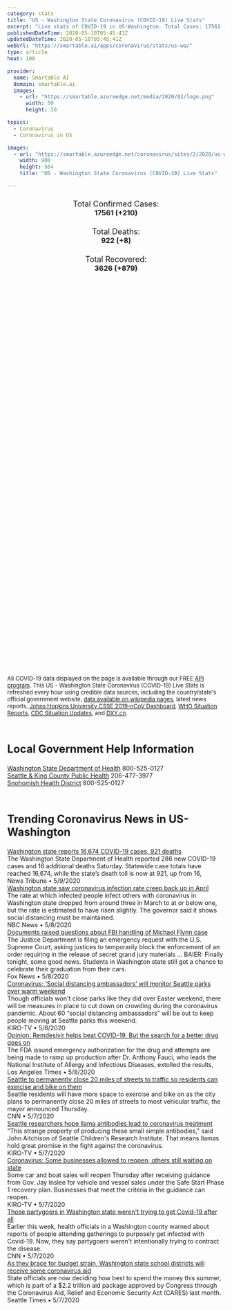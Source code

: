 ```yaml
---
category: stats
title: "US - Washington State Coronavirus (COVID-19) Live Stats"
excerpt: "Live stats of COVID-19 in US-Washington. Total Cases: 17561 (+210), Deaths: 922 (+8), Recoveries: 3626(+879)."
publishedDateTime: 2020-05-10T05:45:41Z
updatedDateTime: 2020-05-10T05:45:41Z
webUrl: "https://smartable.ai/apps/coronavirus/stats/us-wa/"
type: article
heat: 100

provider:
  name: Smartable AI
  domain: smartable.ai
  images:
    - url: "https://smartable.azureedge.net/media/2020/02/logo.png"
      width: 50
      height: 50

topics:
  - Coronavirus
  - Coronavirus in US

images:
  - url: "https://smartable.azureedge.net/coronavirus/sites/2/2020/us-wa.jpg"
    width: 900
    height: 564
    title: "US - Washington State Coronavirus (COVID-19) Live Stats"

---
```

<div class="total-stats" style="text-align: center;">
    <h3>
	    <div style="font-size: 18px; font-weight: 400;">Total Confirmed Cases:</div>
	    17561 (<span class='red'>+210</span>)
    </h3>
    <h3>
	    <div style="font-size: 18px; font-weight: 400;">Total Deaths:</div>
	    922 (<span class='red'>+8</span>)
    </h3>
    <h3>
	    <div style="font-size: 18px; font-weight: 400;">Total Recovered:</div>
	    3626 (<span class='green'>+879</span>)
    </h3>
</div>

<script type="text/javascript" src="https://www.gstatic.com/charts/loader.js"></script>

<div id="time_series_chart" style="width: 100%; height: 400px;"></div>
<script type="text/javascript">
  google.charts.load('current', {'packages':['corechart']});
  google.charts.setOnLoadCallback(drawChart);
  function drawChart() {
    var data = google.visualization.arrayToDataTable([
      ['Date', 'Total Cases', 'Total Deaths', 'Total Recovered'],
      ['1/22/2020', 1, 0, 0],['1/23/2020', 1, 0, 0],['1/24/2020', 1, 0, 0],['1/25/2020', 1, 0, 0],['1/26/2020', 1, 0, 0],['1/27/2020', 1, 0, 0],['1/28/2020', 1, 0, 0],['1/29/2020', 1, 0, 0],['1/30/2020', 1, 0, 0],['1/31/2020', 1, 0, 0],['2/1/2020', 1, 0, 0],['2/2/2020', 1, 0, 0],['2/3/2020', 1, 0, 0],['2/4/2020', 1, 0, 0],['2/5/2020', 1, 0, 0],['2/6/2020', 1, 0, 0],['2/7/2020', 1, 0, 0],['2/8/2020', 1, 0, 0],['2/9/2020', 1, 0, 1],['2/10/2020', 1, 0, 1],['2/11/2020', 1, 0, 1],['2/12/2020', 1, 0, 1],['2/13/2020', 1, 0, 1],['2/14/2020', 1, 0, 1],['2/15/2020', 1, 0, 1],['2/16/2020', 1, 0, 1],['2/17/2020', 1, 0, 1],['2/18/2020', 1, 0, 1],['2/19/2020', 1, 0, 1],['2/20/2020', 1, 0, 1],['2/21/2020', 1, 0, 1],['2/22/2020', 1, 0, 1],['2/23/2020', 1, 0, 1],['2/24/2020', 1, 0, 1],['2/25/2020', 1, 0, 1],['2/26/2020', 1, 0, 1],['2/27/2020', 1, 0, 1],['2/28/2020', 1, 0, 1],['2/29/2020', 7, 1, 1],['3/1/2020', 11, 1, 1],['3/2/2020', 18, 6, 1],['3/3/2020', 27, 7, 1],['3/4/2020', 39, 10, 1],['3/5/2020', 70, 11, 1],['3/6/2020', 78, 13, 1],['3/7/2020', 102, 16, 1],['3/8/2020', 122, 18, 1],['3/9/2020', 122, 19, 1],['3/10/2020', 162, 23, 1],['3/11/2020', 282, 24, 1],['3/12/2020', 457, 31, 1],['3/13/2020', 569, 37, 1],['3/14/2020', 642, 40, 1],['3/15/2020', 769, 42, 1],['3/16/2020', 904, 48, 1],['3/17/2020', 1005, 55, 1],['3/18/2020', 1187, 68, 89],['3/19/2020', 1377, 74, 89],['3/20/2020', 1524, 83, 124],['3/21/2020', 1793, 94, 124],['3/22/2020', 1996, 95, 124],['3/23/2020', 2221, 111, 124],['3/24/2020', 2460, 125, 124],['3/25/2020', 2600, 133, 124],['3/26/2020', 3207, 150, 124],['3/27/2020', 3726, 175, 124],['3/28/2020', 4311, 189, 124],['3/29/2020', 4874, 204, 124],['3/30/2020', 5164, 219, 124],['3/31/2020', 5453, 225, 124],['4/1/2020', 5984, 254, 563],['4/2/2020', 6595, 272, 568],['4/3/2020', 6967, 295, 582],['4/4/2020', 7632, 318, 622],['4/5/2020', 7984, 343, 667],['4/6/2020', 8384, 383, 839],['4/7/2020', 8982, 408, 891],['4/8/2020', 9277, 432, 925],['4/9/2020', 9753, 457, 1076],['4/10/2020', 10221, 484, 1146],['4/11/2020', 10416, 496, 1287],['4/12/2020', 10529, 510, 1325],['4/13/2020', 10723, 522, 1410],['4/14/2020', 10928, 546, 1424],['4/15/2020', 10969, 562, 1507],['4/16/2020', 11278, 587, 1719],['4/17/2020', 11688, 610, 1757],['4/18/2020', 11792, 630, 1765],['4/19/2020', 11904, 634, 1778],['4/20/2020', 12486, 658, 1782],['4/21/2020', 12527, 720, 1790],['4/22/2020', 12655, 733, 1798],['4/23/2020', 12940, 752, 1803],['4/24/2020', 13067, 766, 1805],['4/25/2020', 13332, 741, 1807],['4/26/2020', 13609, 752, 1807],['4/27/2020', 13763, 765, 1807],['4/28/2020', 13914, 788, 1851],['4/29/2020', 14170, 806, 1851],['4/30/2020', 14466, 819, 1851],['5/1/2020', 14810, 825, 1851],['5/2/2020', 15512, 836, 1851],['5/3/2020', 15776, 837, 2033],['5/4/2020', 16136, 846, 2432],['5/5/2020', 16360, 870, 2545],['5/6/2020', 16694, 880, 2632],['5/7/2020', 16943, 904, 2686],['5/8/2020', 17351, 914, 2747],['5/9/2020', 17561, 922, 3626],
    ]);
    var options = {
      curveType: 'none',
      chartArea: {'width': '80%', 'height': '80%'},
      legend: { position: 'top' },
      lineWidth: 5,
      colors: ['#f60109', '#444444', '#81B71F']
    };
    var chart = new google.visualization.LineChart(document.getElementById('time_series_chart'));
    chart.draw(data, options);
  }
</script>

<div id="geo_chart" style="width: 100%; height: 500px;"></div>
<script type="text/javascript">
  google.charts.load('current', {
    'packages':['geochart'],
    'mapsApiKey': 'AIzaSyDk1HhVhLaveyKrUhhHZ5YwzIpEcbdal6U'
  });
  google.charts.setOnLoadCallback(drawRegionsMap);
  function drawRegionsMap() {
    var data = google.visualization.arrayToDataTable([
      ['LATITUDE', 'LONGITUDE', 'DESCRIPTION', 'Total Cases', 'Total Deaths'],
      [46.7735, -118.8277, "Adams", 49, 0],[46.2826, -119.2937, "Benton", 675, 51],[47.5175, -120.4671, "Chelan", 143, 6],[48.1229, -123.0911, "Clallam", 19, 0],[45.7466, -122.5194, "Clark", 375, 23],[46.3168, -117.9769, "Columbia", 1, 0],[46.1796, -122.9577, "Cowlitz", 65, 0],[47.648, -120.0707, "Douglas", 107, 2],[48.7311, -118.6663, "Ferry", 1, 0],[46.5737, -119.0013, "Franklin", 507, 16],[47.1981, -119.3732, "Grant", 219, 3],[46.8304, -124.0898, "Grays Harbor", 14, 0],[48.1976, -122.5795, "Island", 179, 9],[47.7425, -123.304, "Jefferson", 29, 0],[47.6062, -122.3321, "King", 7182, 487],[47.6477, -122.6413, "Kitsap", 155, 2],[47.175, -120.9319, "Kittitas", 17, 0],[45.6599, -120.9698, "Klickitat", 19, 3],[46.7225, -122.9695, "Lewis", 30, 3],[47.3048, -117.9713, "Lincoln", 2, 0],[47.3475, -123.0952, "Mason", 28, 1],[48.0536, -119.8994, "Okanogan", 26, 2],[47.0676, -122.1295, "Pierce", 1640, 58],[48.5324, -123.0655, "San Juan", 15, 0],[48.4242, -121.7114, "Skagit", 397, 14],[45.6425, -121.9689, "Skamania", 3, 0],[48.033, -121.8339, "Snohomish", 2917, 114],[47.4513, -117.1307, "Spokane", 386, 28],[48.2929, -117.7336, "Stevens", 10, 1],[46.8646, -122.7696, "Thurston", 118, 1],[46.1991, -118.9728, "Walla Walla", 99, 2],[48.8787, -121.9719, "Whatcom", 330, 33],[47.0887, -117.0464, "Whitman", 16, 0],[46.7026, -120.756, "Yakima", 1756, 58],[46.3076, -123.6344, "Wahkiakum", 3, 0],[48.1788, -117.0545, "Pend Oreille", 2, 0],[46.4152, -117.0502, "Asotin", 18, 2],[46.6755, -123.6648, "Pacific", 9, 0],
    ]);
    var options = {
      backgroundColor: {fill:'transparent',stroke:'#FFF' ,strokeWidth:0 }, 
      displayMode: 'markers',
      region: 'US-WA', 
      resolution: 'metros',
      colorAxis: {colors: ['#F27D81', '#f60109']},
      sizeAxis: {minSize:3,  maxSize:12},
    };
    var chart = new google.visualization.GeoChart(document.getElementById('geo_chart'));
    chart.draw(data, options);
  };
</script>

<div id="geo_table"></div>
<script type="text/javascript">
  google.charts.load('current', {'packages':['table']});
  google.charts.setOnLoadCallback(drawTable);
  function drawTable() {
    var data = new google.visualization.DataTable();
    data.addColumn('string', 'Location');
    data.addColumn('number', 'Total Cases');
    data.addColumn('number', 'New Cases');
    data.addColumn('number', 'Active Cases');
    data.addColumn('number', 'Total Deaths');
    data.addColumn('number', 'New Deaths');
    data.addColumn('number', 'Total Recovered');
    data.addRows([
      [{v:"Adams", f:"Adams"}, 49, 0, 49, 0, 0, 0],[{v:"Benton", f:"Benton"}, 675, 10, 624, 51, 0, 0],[{v:"Chelan", f:"Chelan"}, 143, 1, 137, 6, 0, 0],[{v:"Clallam", f:"Clallam"}, 19, 0, 9, 0, 0, 10],[{v:"Clark", f:"Clark"}, 375, 0, 352, 23, 0, 0],[{v:"Columbia", f:"Columbia"}, 1, 0, 0, 0, 0, 1],[{v:"Cowlitz", f:"Cowlitz"}, 65, 1, 65, 0, 0, 0],[{v:"Douglas", f:"Douglas"}, 107, 5, 105, 2, 0, 0],[{v:"Ferry", f:"Ferry"}, 1, 0, 1, 0, 0, 0],[{v:"Franklin", f:"Franklin"}, 507, 6, 491, 16, 2, 0],[{v:"Grant", f:"Grant"}, 219, 36, 164, 3, 0, 52],[{v:"Grays Harbor", f:"Grays Harbor"}, 14, 1, 14, 0, 0, 0],[{v:"Island", f:"Island"}, 179, 0, 170, 9, 0, 0],[{v:"Jefferson", f:"Jefferson"}, 29, 1, 29, 0, 0, 0],[{v:"King", f:"King"}, 7182, 0, 6695, 487, 5, 0],[{v:"Kitsap", f:"Kitsap"}, 155, 1, 153, 2, 0, 0],[{v:"Kittitas", f:"Kittitas"}, 17, 2, 5, 0, 0, 12],[{v:"Klickitat", f:"Klickitat"}, 19, 0, 6, 3, 0, 10],[{v:"Lewis", f:"Lewis"}, 30, 0, 27, 3, 0, 0],[{v:"Lincoln", f:"Lincoln"}, 2, 0, 1, 0, 0, 1],[{v:"Mason", f:"Mason"}, 28, 0, 27, 1, 0, 0],[{v:"Okanogan", f:"Okanogan"}, 26, 0, 11, 2, 0, 13],[{v:"Pierce", f:"Pierce"}, 1640, 9, 1582, 58, 1, 0],[{v:"San Juan", f:"San Juan"}, 15, 0, 15, 0, 0, 0],[{v:"Skagit", f:"Skagit"}, 397, 6, 302, 14, 1, 81],[{v:"Skamania", f:"Skamania"}, 3, 0, 3, 0, 0, 0],[{v:"Snohomish", f:"Snohomish"}, 2917, 28, 1275, 114, 0, 1528],[{v:"Spokane", f:"Spokane"}, 386, 0, 358, 28, 3, 0],[{v:"Stevens", f:"Stevens"}, 10, 0, 9, 1, 0, 0],[{v:"Thurston", f:"Thurston"}, 118, 1, 35, 1, 0, 82],[{v:"Walla Walla", f:"Walla Walla"}, 99, 2, 82, 2, 2, 15],[{v:"Whatcom", f:"Whatcom"}, 330, 1, 297, 33, 0, 0],[{v:"Whitman", f:"Whitman"}, 16, 0, 16, 0, 0, 0],[{v:"Yakima", f:"Yakima"}, 1756, 98, 1698, 58, 1, 0],[{v:"Wahkiakum", f:"Wahkiakum"}, 3, 0, 3, 0, 0, 0],[{v:"Pend Oreille", f:"Pend Oreille"}, 2, 0, 2, 0, 0, 0],[{v:"Asotin", f:"Asotin"}, 18, 0, 16, 2, 0, 0],[{v:"Pacific", f:"Pacific"}, 9, 1, 9, 0, 0, 0],
    ]);
    data.setProperty(0, 0, 'style', 'min-width:100px');
    var table = new google.visualization.Table(document.getElementById('geo_table'));
    table.draw(data, {allowHtml: true, sortColumn: 2, sortAscending: false, width: '660px', height: '100%'});
  }
</script>

<span style="font-size: 13px">All COVID-19 data displayed on the page is available through our FREE <a href="https://developer.smartable.ai">API program</a>. This US - Washington State Coronavirus (COVID-19) Live Stats is refreshed every hour using credible data sources, including the country/state's official government website, <a href="https://en.wikipedia.org/wiki/2019%E2%80%9320_coronavirus_pandemic" target="_blank">data available on wikipedia pages</a>, latest news reports, <a href="https://systems.jhu.edu/research/public-health/ncov/" target="_blank">Johns Hopkins University CSSE 2019-nCoV Dashboard</a>, <a href="https://www.who.int/emergencies/diseases/novel-coronavirus-2019/situation-reports" target="_blank">WHO Situation Reports</a>, <a href="https://www.cdc.gov/coronavirus/2019-ncov/index.html" target="_blank">CDC Situation Updates</a>, and <a href="https://ncov.dxy.cn/ncovh5/view/pneumonia" target="_blank">DXY.cn</a>.</span>

<h2 id="news" class="center" style="margin-top: 60px; font-size: 25px;">Local Government Help Information</h2>
<div class="info center">
<a href="https://www.doh.wa.gov/Emergencies/Coronavirus" target="_blank">Washington State Department of Health</a> 800-525-0127<br /><a href="https://www.kingcounty.gov/depts/health/communicable-diseases/disease-control/novel-coronavirus.aspx" target="_blank">Seattle & King County Public Health</a> 206-477-3977<br /><a href="https://www.snohd.org/484/Novel-Coronavirus-2019" target="_blank">Snohomish Health District</a> 800-525-0127
</div>
<h2 id="news" class="center" style="margin-top: 60px; font-size: 25px;">Trending Coronavirus News in US-Washington</h2>
<div class="row">
<div class="col-md-6 col-sm-12">
  <div class="content-card">
	<a href="https://www.thenewstribune.com/news/coronavirus/article242628041.html"><div class="card-image" style="background-image: url(https://cf-images.us-east-1.prod.boltdns.net/v1/static/5615998020001/7d919262-3f57-45df-9021-1a921d5d3055/0174afbf-2175-48f0-9f8d-cafdb9b2bdbc/1280x720/match/image.jpg)"></div></a>
	<div class="content">
		<div class="card-title"><a href="https://www.thenewstribune.com/news/coronavirus/article242628041.html">Washington state reports 16,674 COVID-19 cases, 921 deaths</a></div>
		<div class="card-excerpt">The Washington State Department of Health reported 286 new COVID-19 cases and 16 additional deaths Saturday. Statewide case totals have reached 16,674, while the state’s death toll is now at 921, up from 16,</div>
		<div class="card-meta">
			<span class="card-provider">News Tribune</span> • <span class="card-date">5/9/2020</span>
		</div>
	</div>
  </div>
</div>
<div class="col-md-6 col-sm-12">
  <div class="content-card">
	<a href="https://www.nbcnews.com/health/health-news/live-blog/2020-05-08-coronavirus-news-n1202636/ncrd1203556"><div class="card-image" style="background-image: url(https://media2.s-nbcnews.com/i/newscms/2020_19/3341911/200508-auburn-washington-al-0802_10738abed84caac74f36558c3b30e360.jpg)"></div></a>
	<div class="content">
		<div class="card-title"><a href="https://www.nbcnews.com/health/health-news/live-blog/2020-05-08-coronavirus-news-n1202636/ncrd1203556">Washington state saw coronavirus infection rate creep back up in April</a></div>
		<div class="card-excerpt">The rate at which infected people infect others with coronavirus in Washington state dropped from around three in March to at or below one, but the rate is estimated to have risen slightly. The governor said it shows social distancing must be maintained.</div>
		<div class="card-meta">
			<span class="card-provider">NBC News</span> • <span class="card-date">5/8/2020</span>
		</div>
	</div>
  </div>
</div>
<div class="col-md-6 col-sm-12">
  <div class="content-card">
	<a href="https://www.kiro7.com/news/local/wa-supreme-court-rejects-plea-release-thousands-inmates-immediately/NELJN77TXBBCLKRFK6ARZFL24Y/"><div class="card-image" style="background-image: url(https://arc-anglerfish-arc2-prod-cmg.s3.amazonaws.com/public/V2IFTWIJ5ZB7LAKX3NWXT5C4AI.jpg)"></div></a>
	<div class="content">
		<div class="card-title"><a href="https://www.kiro7.com/news/local/wa-supreme-court-rejects-plea-release-thousands-inmates-immediately/NELJN77TXBBCLKRFK6ARZFL24Y/">Documents raised questions about FBI handling of Michael Flynn case</a></div>
		<div class="card-excerpt">The Justice Department is filing an emergency request with the U.S. Supreme Court, asking justices to temporarily block the enforcement of an order requiring in the release of secret grand jury materials ... BAIER: Finally tonight, some good news. Students in Washington state still got a chance to celebrate their graduation from their cars.</div>
		<div class="card-meta">
			<span class="card-provider">Fox News</span> • <span class="card-date">5/8/2020</span>
		</div>
	</div>
  </div>
</div>
<div class="col-md-6 col-sm-12">
  <div class="content-card">
	<a href="https://www.kiro7.com/news/local/coronavirus-phase-one-inslees-reopening-plan-begins-tuesday/XIDPHMLVOJAAREQ5YCL75367PU/"><div class="card-image" style="background-image: url(https://www.kiro7.com/resizer/yesUsFg5BBVtPcg1GGa83b98vSs=/1200x628/d1hfln2sfez66z.cloudfront.net/05-08-2020/t_a851c68d0b0f4747bf0b01b94575ba08_name_Crowded_Sign_1152x1536.jpg)"></div></a>
	<div class="content">
		<div class="card-title"><a href="https://www.kiro7.com/news/local/coronavirus-phase-one-inslees-reopening-plan-begins-tuesday/XIDPHMLVOJAAREQ5YCL75367PU/">Coronavirus: ‘Social distancing ambassadors’ will monitor Seattle parks over warm weekend</a></div>
		<div class="card-excerpt">Though officials won't close parks like they did over Easter weekend, there will be measures in place to cut down on crowding during the coronavirus pandemic. About 60 “social distancing ambassadors” will be out to keep people moving at Seattle parks this weekend.</div>
		<div class="card-meta">
			<span class="card-provider">KIRO-TV</span> • <span class="card-date">5/8/2020</span>
		</div>
	</div>
  </div>
</div>
<div class="col-md-6 col-sm-12">
  <div class="content-card">
	<a href="https://www.latimes.com/world-nation/story/2020-04-13/coworkers-save-coronavirus-doctor"><div class="card-image" style="background-image: url(https://ca-times.brightspotcdn.com/dims4/default/38e96f3/2147483647/strip/true/crop/3900x2547+0+26/resize/320x209!/quality/90/?url=https%3A%2F%2Fcalifornia-times-brightspot.s3.amazonaws.com%2Fec%2Ff6%2Ff9bd47364827a36c3a8739541dbf%2Fla-photos-1staff-535886-la-me-longest-stay-covid-patient-5-ajs.jpg)"></div></a>
	<div class="content">
		<div class="card-title"><a href="https://www.latimes.com/world-nation/story/2020-04-13/coworkers-save-coronavirus-doctor">Opinion: Remdesivir helps beat COVID-19. But the search for a better drug goes on</a></div>
		<div class="card-excerpt">The FDA issued emergency authorization for the drug and attempts are being made to ramp up production after Dr. Anthony Fauci, who leads the National Institute of Allergy and Infectious Diseases, extolled the results,</div>
		<div class="card-meta">
			<span class="card-provider">Los Angeles Times</span> • <span class="card-date">5/8/2020</span>
		</div>
	</div>
  </div>
</div>
<div class="col-md-6 col-sm-12">
  <div class="content-card">
	<a href="https://www.kiro7.com/news/local/20-miles-stay-healthy-streets-close-permanently-seattle/EKK2NVSK4VAIRCY3D2C6NUJZKQ/"><div class="card-image" style="background-image: url(https://arc-anglerfish-arc2-prod-cmg.s3.amazonaws.com/public/ZNPGU5WYZJDAFG7UI3AY4HX5LQ.jpg)"></div></a>
	<div class="content">
		<div class="card-title"><a href="https://www.kiro7.com/news/local/20-miles-stay-healthy-streets-close-permanently-seattle/EKK2NVSK4VAIRCY3D2C6NUJZKQ/">Seattle to permanently close 20 miles of streets to traffic so residents can exercise and bike on them</a></div>
		<div class="card-excerpt">Seattle residents will have more space to exercise and bike on as the city plans to permanently close 20 miles of streets to most vehicular traffic, the mayor announced Thursday.</div>
		<div class="card-meta">
			<span class="card-provider">CNN</span> • <span class="card-date">5/7/2020</span>
		</div>
	</div>
  </div>
</div>
<div class="col-md-6 col-sm-12">
  <div class="content-card">
	<a href="https://www.kiro7.com/news/local/seattle-researchers-hope-llama-antibodies-lead-coronavirus-treatment/DZT7GXRGGFB4HMCXTC2B7DJK5I/"><div class="card-image" style="background-image: url(https://www.kiro7.com/resizer/6zXcRRUbqXAB0v-pPd_HIpUTut8=/1200x628/d1hfln2sfez66z.cloudfront.net/05-08-2020/t_f4d9a8c40a8243a1bd0f4fc696ecc78b_name_Llamas_transfer.jpg)"></div></a>
	<div class="content">
		<div class="card-title"><a href="https://www.kiro7.com/news/local/seattle-researchers-hope-llama-antibodies-lead-coronavirus-treatment/DZT7GXRGGFB4HMCXTC2B7DJK5I/">Seattle researchers hope llama antibodies lead to coronavirus treatment</a></div>
		<div class="card-excerpt">"This strange property of producing these small simple antibodies," said John Aitchison of Seattle Children's Research Institute. That means llamas hold great promise in the fight against the coronavirus.</div>
		<div class="card-meta">
			<span class="card-provider">KIRO-TV</span> • <span class="card-date">5/7/2020</span>
		</div>
	</div>
  </div>
</div>
<div class="col-md-6 col-sm-12">
  <div class="content-card">
	<a href="https://www.kiro7.com/news/local/coronavirus-phase-one-inslees-reopening-plan-begins-tuesday/XIDPHMLVOJAAREQ5YCL75367PU/"><div class="card-image" style="background-image: url(https://www.kiro7.com/resizer/FONKWleqIUN4Kg4Suw7COZuTnAc=/1200x628/d1hfln2sfez66z.cloudfront.net/05-07-2020/t_e3d78f8bf0ca4051916c462a8fa78bbe_name_brown_bear_car_wash.jpg)"></div></a>
	<div class="content">
		<div class="card-title"><a href="https://www.kiro7.com/news/local/coronavirus-phase-one-inslees-reopening-plan-begins-tuesday/XIDPHMLVOJAAREQ5YCL75367PU/">Coronavirus: Some businesses allowed to reopen; others still waiting on state</a></div>
		<div class="card-excerpt">Some car and boat sales will reopen Thursday after receiving guidance from Gov. Jay Inslee for vehicle and vessel sales under the Safe Start Phase 1 recovery plan. Businesses that meet the criteria in the guidance can reopen.</div>
		<div class="card-meta">
			<span class="card-provider">KIRO-TV</span> • <span class="card-date">5/7/2020</span>
		</div>
	</div>
  </div>
</div>
<div class="col-md-6 col-sm-12">
  <div class="content-card">
	<a href="https://www.cnn.com/2020/05/07/us/washington-retracts-walla-walla-covid-19-parties-trnd/index.html"><div class="card-image" style="background-image: url(https://cdn.cnn.com/cnnnext/dam/assets/200506184918-walla-walla-county-super-tease.jpg)"></div></a>
	<div class="content">
		<div class="card-title"><a href="https://www.cnn.com/2020/05/07/us/washington-retracts-walla-walla-covid-19-parties-trnd/index.html">Those partygoers in Washington state weren't trying to get Covid-19 after all</a></div>
		<div class="card-excerpt">Earlier this week, health officials in a Washington county warned about reports of people attending gatherings to purposely get infected with Covid-19. Now, they say partygoers weren't intentionally trying to contract the disease.</div>
		<div class="card-meta">
			<span class="card-provider">CNN</span> • <span class="card-date">5/7/2020</span>
		</div>
	</div>
  </div>
</div>
<div class="col-md-6 col-sm-12">
  <div class="content-card">
	<a href="https://www.seattletimes.com/education-lab/as-they-brace-for-budget-strain-washington-state-school-districts-will-receive-some-coronavirus-aid/"><div class="card-image" style="background-image: url(https://static.seattletimes.com/wp-content/uploads/2020/05/05062020_teaser_tzr_151340-780x501.jpg)"></div></a>
	<div class="content">
		<div class="card-title"><a href="https://www.seattletimes.com/education-lab/as-they-brace-for-budget-strain-washington-state-school-districts-will-receive-some-coronavirus-aid/">As they brace for budget strain, Washington state school districts will receive some coronavirus aid</a></div>
		<div class="card-excerpt">State officials are now deciding how best to spend the money this summer, which is part of a $2.2 trillion aid package approved by Congress through the Coronavirus Aid, Relief and Economic Security Act (CARES) last month.</div>
		<div class="card-meta">
			<span class="card-provider">Seattle Times</span> • <span class="card-date">5/7/2020</span>
		</div>
	</div>
  </div>
</div>

</div>

